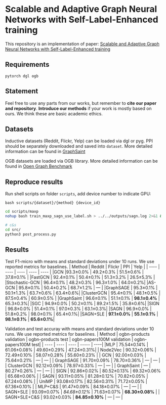 # Scalable and Adaptive Graph Neural Networks with Self-Label-Enhanced training
This repository is an implementation of paper: [Scalable and Adaptive Graph Neural Networks with Self-Label-Enhanced training](https://arxiv.org/abs/2104.09376)

## Requirements
`pytorch dgl ogb`

## Statement
Feel free to use any parts from our works, but remember to **cite our paper and repository**. **Introduce our methods** if your work is mostly based on ours. We think these are basic academic ethics.

## Datasets
Inductive datasets (Reddit, Flickr, Yelp) can be loaded via dgl or pyg. PPI should be separately downloaded and saved into `dataset`. More detailed information can be found in [GraphSaint](https://github.com/GraphSAINT/GraphSAINT)

OGB datasets are loaded via OGB library. More detailed information can be found in [Open Graph Benchmark](https://ogb.stanford.edu/)

## Reproduce results
Run shell scripts on folder `scripts`, add device number to indicate GPU:

`bash scripts/{dataset}/{method} {device_id}`

```bash
cd scripts/maxp
nohup bash train_maxp_sagn_use_label.sh > ../../outputs/sagn.log 2>&1 &

# c&s
cd src/
python3 post_process.py 
```

## Results
Test F1-micro with means and standard deviations under 10 runs. We use reported metrics for baselines.
| Method | Reddit | Flickr |  PPI | Yelp |
| ---- | ---- | ---- | ---- | ---- |
|GCN |93.3±0.0\% | 49.2±0.3\% | 51.5±0.6\% | 37.8±0.1\% |
|FastGCN | 92.4±0.1\% | 50.4±0.1\% | 51.3±3.2\% | 26.5±5.3\% |
|Stochastic-GCN | 96.4±0.1\% | 48.2±0.3\% | 96.3±1.0\% | 64.0±0.2\%|
|AS-GCN | 95.8±0.1\% | 50.4±0.2\% | 68.7±1.2\% | — |
|GraphSAGE | 95.3±0.1\% | 50.1±1.3\% | 63.7±0.6\% | 63.4±0.6\%|
|ClusterGCN | 95.4±0.1\% | 48.1±0.5\% | 87.5±0.4\% | 60.9±0.5\% |
|GraphSaint | 96.6±0.1\% | 51.1±0.1\% | **98.1±0.4\%** | 65.3±0.3\%|
|SGC | 94.9±0.0\% | 50.2±0.1\% | 89.2±1.5\% | 35.8±0.6\%|
|SIGN | 96.8±0.0\% | 51.4±0.1\% | 97.0±0.3\% | 63.1±0.3\%|
|SAGN | 96.9±0.0\% | 51.8±0.2\% | 98.0±0.1\% | 65.4±0.1\%|
|SAGN+SLE | **97.1±0.0\%** | **55.1±0.1\%** | **98.1±0.1\%** | **65.6±0.1\%**|

Validation and test accuray with means and standard deviations under 10 runs. We use reported metrics for baselines.
| Method | ogbn-products validation | ogbn-products test | ogbn-papers100M validation | ogbn-papers100M test|
| ---- | ---- | ---- | ----- | ----|
|MLP | 75.54±0.14\% | 61.06±0.08\% | 49.60±0.29\% | 47.24±0.31\%|
| Node2Vec | 90.32±0.06\% | 72.49±0.10\% | 58.07±0.28\% | 55.60±0.23\% |
| GCN | 92.00±0.03\% | 75.64±0.21\% | — | — |
| GraphSAGE | 91.70±0.09\% | 78.70±0.36\% | — | — |
| ClusterGCN | 92.12±0.09\% | 78.97±0.33\% | — | — |
| GraphSaint | — | 80.27±0.26\% | — | — |
| SIGN | 92.86±0.02\% | 80.52±0.13\% | 69.32±0.06\% | 65.68±0.06\% |
| SAGN | 93.11±0.05\% | 81.28±0.12\% | 70.82±0.05\% | 67.24±0.08\% |
| UniMP | 93.08±0.17\% | 82.56±0.31\% | 71.72±0.05\% | 67.36±0.10\% |
| MLP+C\&S | 91.47±0.09\% | 84.18±0.07\% | — | — |
| SAGN+SLE |  93.09±0.07\% | *84.68±0.12\%* | 71.63±0.07\%  |  **68.30±0.08\%** |
| SAGN+SLE+C\&S |  93.02±0.03\% | **84.85±0.10\%** | —  |  — |
